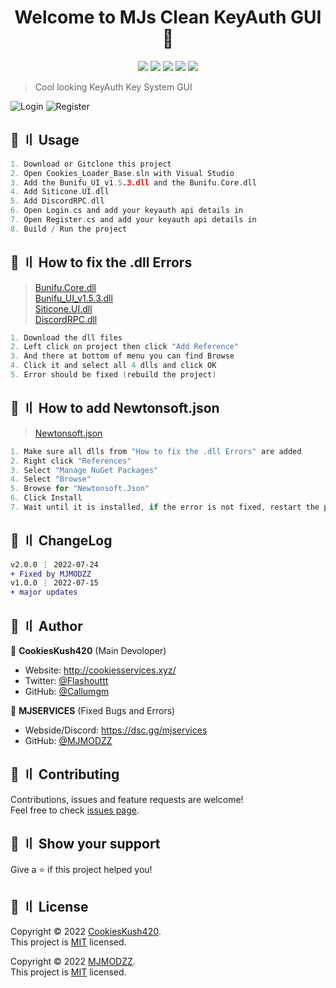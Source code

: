 <h1 align="center">Welcome to MJs Clean KeyAuth GUI 👋</h1>

<p align="center">
  <img src="https://img.shields.io/badge/version-1.0.0-blue.svg?cacheSeconds=2592000" >
  <img src="https://img.shields.io/badge/Maintained%3F-yes-green.svg" >
  <img src="https://img.shields.io/badge/license-MIT-yellow.svg" >
  <img src="https://img.shields.io/github/last-commit/MJMODZZ/Clean-KeyAuth-GUI">
  <a href="https://twitter.com/Flashouttt" target="_blank">
    <img src="https://img.shields.io/twitter/follow/Flashouttt.svg?style=social">
  </a>
</p>

> Cool looking KeyAuth Key System GUI


![Login](https://user-images.githubusercontent.com/99442285/179139527-ed3e48c4-68de-4301-8a59-d715063e0783.png)
![Register](https://user-images.githubusercontent.com/99442285/179139569-3dd3d1d2-caa5-46e3-8a5e-1b381f1254b4.png)


## 🚀 〢 Usage

```c
1. Download or Gitclone this project
2. Open Cookies_Loader_Base.sln with Visual Studio
3. Add the Bunifu_UI_v1.5.3.dll and the Bunifu.Core.dll
4. Add Siticone.UI.dll
5. Add DiscordRPC.dll
6. Open Login.cs and add your keyauth api details in
7. Open Register.cs and add your keyauth api details in
8. Build / Run the project
```

## 📃 〢 How to fix the .dll Errors

> [Bunifu.Core.dll](https://github.com/MJMODZZ/Clean-KeyAuth-GUI/raw/mainets/Bunifu.Core.dll) <br>
> [Bunifu_UI_v1.5.3.dll](https://github.com/MJMODZZ/Clean-KeyAuth-GUI/raw/main/Assets/Bunifu_UI_v1.5.3.dll) <br>
> [Siticone.UI.dll](https://github.com/MJMODZZ/Clean-KeyAuth-GUI/raw/main/Assets/Siticone.UI.dll) <br>
> [DiscordRPC.dll](https://github.com/MJMODZZ/Clean-KeyAuth-GUI/raw/main/Assets/DiscordRPC.dll) <br>

```c
1. Download the dll files
2. Left click on project then click "Add Reference"
3. And there at bottom of menu you can find Browse
4. Click it and select all 4 dlls and click OK
5. Error should be fixed (rebuild the project)
```

## 📃 〢 How to add Newtonsoft.json

> [Newtonsoft.json](https://www.nuget.org/packages/Newtonsoft.Json/) <br>

```c
1. Make sure all dlls from "How to fix the .dll Errors" are added
2. Right click "References"
3. Select "Manage NuGet Packages"
4. Select "Browse"
5. Browse for "Newtonsoft.Json"
6. Click Install
7. Wait until it is installed, if the error is not fixed, restart the project.
```


## 💭 〢 ChangeLog

```diff
v2.0.0 ⋮ 2022-07-24
+ Fixed by MJMODZZ
v1.0.0 ⋮ 2022-07-15
+ major updates

```

## 👤 〢 Author

 👤 **CookiesKush420**  (Main Devoloper)
- Website: http://cookiesservices.xyz/  
- Twitter: [@Flashouttt](https://twitter.com/Flashouttt)  
- GitHub: [@Callumgm](https://github.com/Callumgm)    

 👤 **MJSERVICES**  (Fixed Bugs and Errors)
 - Webside/Discord: https://dsc.gg/mjservices
 - GitHub: [@MJMODZZ](https://github.com/MJMODZZ) 


## 🤝 〢 Contributing
Contributions, issues and feature requests are welcome!<br />Feel free to check
[issues page](https://github.com/MJMODZZ/Clean-KeyAuth-GUI/issues).  


## 🌟 〢 Show your support
Give a ⭐️ if this project helped you! 


## 📝 〢 License
 Copyright © 2022
[CookiesKush420](https://github.com/Callumgm).<br />  This project is [MIT](https://github.com/Callumgm/Clean-GUI-Template/blob/master/LICENCE) licensed. 

Copyright © 2022
[MJMODZZ](https://github.com/MJMODZZ).<br />  This project is [MIT](https://github.com/MJMODZZ/Clean-KeyAuth-GUI/blob/master/LICENCE) licensed. 
